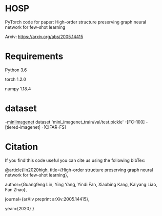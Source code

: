 # HOSP
PyTorch code for paper: High-order structure preserving graph neural network for few-shot learning

Arxiv: https://arxiv.org/abs/2005.14415

# Requirements
Python 3.6

torch 1.2.0

numpy 1.18.4

# dataset

-[miniImagenet](https://drive.google.com/drive/folders/15WuREBvhEbSWo4fTr1r-vMY0C_6QWv4w) dataset
'mini_imagenet_train/val/test.pickle'
-[FC-100]
-[tiered-imagenet]
-[CIFAR-FS]

# Citation
If you find this code useful you can cite us using the following bibTex:

@article{lin2020high,
  title={High-order structure preserving graph neural network for few-shot learning},
  
  author={Guangfeng Lin, Ying Yang, Yindi Fan, Xiaobing Kang, Kaiyang Liao, Fan Zhao},
  
  journal={arXiv preprint arXiv:2005.14415},
  
  year={2020}
}

